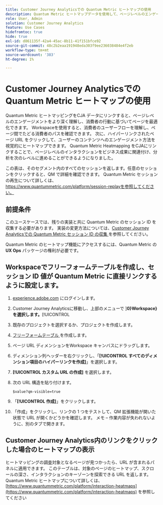 ```yaml
---
title: Customer Journey Analyticsでの Quantum Metric ヒートマップの使用
description: Quantum Metric ヒートマップデータを使用して、ページレベルのエンゲージメントをより深く理解し、消費者の行動に基づいてページを最適化します。
role: User, Admin
solution: Customer Journey Analytics
feature: Use Cases
hidefromtoc: true
hide: true
exl-id: d861135f-42a4-45ac-8b11-41f151bfce92
source-git-commit: 48c2b2eaa191948eda303f9ee236038484e4f2eb
workflow-type: tm+mt
source-wordcount: '383'
ht-degree: 1%

---
```


# Customer Journey Analyticsでの Quantum Metric ヒートマップの使用

Quantum Metric ヒートマッピングをCJA データにリンクすると、ページレベルのエンゲージメントをより深く理解し、消費者の行動に基づいてページを最適化できます。 Workspaceを使用すると、消費者のユーザーフローを理解し、ページ間でたどる消費者のパスを確認できます。 次に、ハイパーリンクされたページ URL をクリックして、ユーザーのコンテンツへのエンゲージメント方法を視覚的にヒートマップできます。  Quantum Metric Heatmapping をCJAにリンクすることで、ページレベルのインタラクションをビジネス成果に関連付け、分析を次のレベルに進めることができるようになりました。

この表は、そのセグメント内のすべてのセッションを返します。任意のセッションをクリックすると、QM で詳細を確認できます。  Quantum Metric セッションの再生について詳しくは、https://www.quantummetric.com/platform/session-replayを参照してください。

## 前提条件

このユースケースでは、残りの実装と共に Quantum Metric のセッション ID を収集する必要があります。 実装の変更方法については、[Customer Journey Analyticsでの Quantum Metric セッション ID の収集 ](collect-session-id.md) を参照してください。

Quantum Metric のヒートマップ機能にアクセスするには、Quantum Metric の **UX Ops** パッケージの権利が必要です。

## Workspaceでフリーフォームテーブルを作成し、セッション ID 値が Quantum Metric に直接リンクするように設定します。

1. [experience.adobe.com](https://experience.adobe.com) にログインします。
1. Customer Journey Analyticsに移動し、上部のメニューで ]**0}Workspace} を選択します。**[!UICONTROL 
1. 既存のプロジェクトを選択するか、プロジェクトを作成します。
1. [ フリーフォームテーブル ](/help/analysis-workspace/visualizations/freeform-table/freeform-table.md) を作成します。
1. ページ URL ディメンションをWorkspace キャンバスにドラッグします。
1. ディメンション列ヘッダーを右クリックし、「**[!UICONTROL すべてのディメンション項目のハイパーリンクを作成]**」を選択します。
1. **[!UICONTROL カスタム URL の作成]** を選択します。
1. 次の URL 構造を貼り付けます。

   ```
   $value?qm-visible=true
   ```

1. 「**[!UICONTROL 作成]**」をクリックします。

1. 「作成」をクリックし、リンクの 1 つをテストして、QM 拡張機能が開いた状態で URL が開くかどうかを確認します。 メモ – 作業内容が失われないように、別のタブで開きます。


## Customer Journey Analytics内のリンクをクリックした場合のヒートマップの表示

ヒートマッピングの調査対象となるページが見つかったら、URL が含まれるパネルに適用できます。 このテーブルは、対象のページのヒートマップ、スクロールの深さ、インタラクションのキーゾーンを探索できる URL を返します。  Quantum Metric ヒートマップについて詳しくは、[https://www.quantummetric.com/platform/interaction-heatmaps](https://www.quantummetric.com/platform/interaction-heatmaps) を参照してください


